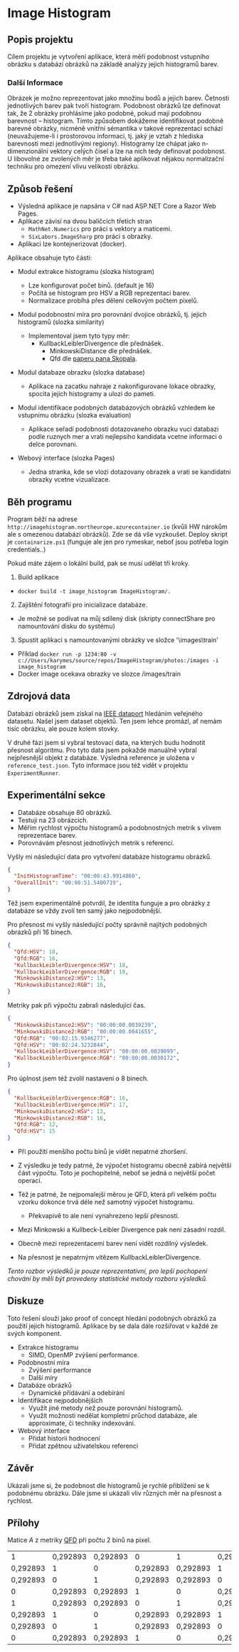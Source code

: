 # Image Histogram

## Popis projektu

Cílem projektu je vytvoření aplikace, která měří podobnost vstupního obrázku s databází obrázků na základě
analýzy jejich histogramů barev.

### Další Informace

Obrázek je možno reprezentovat jako množinu bodů a jejich barev. Četnosti jednotlivých barev pak tvoří
histogram. Podobnost obrázků lze definovat tak, že 2 obrázky prohlásíme jako podobné, pokud mají podobnou
barevnost – histogram. Tímto způsobem dokážeme identifikovat podobně barevné obrázky, nicméně vnitřní
sémantika v takové reprezentaci schází (neuvažujeme-li i prostorovou informaci, tj. jaký je vztah z hlediska
barevnosti mezi jednotlivými regiony). Histogramy lze chápat jako n-dimenzionální vektory celých čísel a lze na
nich tedy definovat podobnost. U libovolné ze zvolených měr je třeba také aplikovat nějakou normalizační
techniku pro omezení vlivu velikosti obrázku.




## Způsob řešení

* Výsledná aplikace je napsána v C# nad ASP.NET Core a Razor Web Pages. 
* Aplikace závisí na dvou balíčcích třetích stran
  * `MathNet.Numerics` pro práci s vektory a maticemi.
  * `SixLabors.ImageSharp` pro práci s obrazky.
* Aplikaci lze kontejnerizovat (docker).


Aplikace obsahuje tyto části:

* Modul extrakce histogramu (slozka histogram)
  * Lze konfigurovat počet binů. (default je 16)
  * Počítá se histogram pro HSV a RGB reprezentaci barev.
  * Normalizace probíhá přes dělení celkovým počtem pixelů.

* Modul podobnostní míra pro porovnání dvojice obrázků, tj. jejich histogramů (slozka similarity)
  * Implementoval jsem tyto typy měr:
    * KullbackLeiblerDivergence dle přednášek.
	  * MinkowskiDistance dle přednášek.
	  * Qfd dle [paperu pana Skopala](https://openproceedings.org/2011/conf/edbt/SkopalBL11.pdf).

* Modul databaze obrazku (slozka database)
  * Aplikace na zacatku nahraje z nakonfigurovane lokace obrazky, spocita jejich histogramy a ulozi do pameti.

* Modul identifikace podobných databázových obrázků vzhledem ke vstupnímu obrázku (slozka evaluation)
  * Aplikace seřadí podobnosti dotazovaneho obrazku vuci databazi podle ruznych mer a vrati nejlepsiho kandidata vcetne informaci o delce porovnani.

* Webový interface (slozka Pages)
  * Jedna stranka, kde se vlozi dotazovany obrazek a vrati se kandidatni obrazky vcetne vizualizace.

## Běh programu

Program běží na adrese `http://imagehistogram.northeurope.azurecontainer.io` (kvůli HW nárokům ale s omezenou databází obrázků).
Zde se dá vše vyzkoušet.
Deploy skript je `containarize.ps1` (funguje ale jen pro rymeskar, neboť jsou potřeba login credentials..)

Pokud máte zájem o lokální build, pak se musí udělat tři kroky.

1. Build aplikace
  * `docker build -t image_histogram ImageHistogram/.`

2. Zajištění fotografií pro inicializace databáze. 
  * Je možné se podívat na můj sdílený disk (skripty connectShare pro namountování disku do systému)

3. Spustit aplikaci s namountovanými obrázky ve složce '\images\train'
  * Příklad `docker run -p 1234:80 -v c://Users/karymes/source/repos/ImageHistogram/photos:/images -i image_histogram`
  * Docker image ocekava obrazky ve slozce /images/train

## Zdrojová data

Databázi obrázků jsem získal na [IEEE dataport](https://ieee-dataport.org/open-access/annotated-image-dataset-household-objects-robofeihome-team) hledáním veřejného datasetu. Našel jsem dataset objektů. Ten jsem lehce promázl, ať nemám tisíc obrázku, ale pouze kolem stovky.

V druhé fázi jsem si vybral testovací data, na kterých budu hodnotit přesnost algoritmu. Pro tyto data jsem pokaždé manuálně vybral nejpřesnější objekt z databáze. Výsledná reference je uložena v `reference_test.json`. Tyto informace jsou též vidět v projektu `ExperimentRunner`. 


## Experimentální sekce

* Databáze obsahuje 80 obrázků.
* Testuji na 23 obrázcích.
* Měřím rychlost výpočtu histogramů a podobnostných metrik s vlivem reprezentace barev.
* Porovnávám přesnost jednotlivých metrik s referencí.

Vyšly mi následující data pro vytvoření databáze histogramu obrázků.
```json
{
  "InitHistogramTime": "00:00:43.9914860",
  "OverallInit": "00:00:51.5400719",
}
```

Též jsem experimentálně potvrdil, že identita funguje a pro obrázky z databáze se vždy zvolí ten samý jako nejpodobnější.

Pro přesnost mi vyšly následující počty správně najítých podobných obrázků při 16 binech.

```json
{
  "Qfd:HSV": 18,
  "Qfd:RGB": 16,
  "KullbackLeiblerDivergence:HSV": 18,
  "KullbackLeiblerDivergence:RGB": 18,
  "MinkowskiDistance2:HSV": 13,
  "MinkowskiDistance2:RGB": 16,
}
```

Metriky pak při výpočtu zabrali následující čas.

```json
{
  "MinkowskiDistance2:HSV": "00:00:00.0039239",
  "MinkowskiDistance2:RGB": "00:00:00.0041655",
  "Qfd:RGB": "00:02:15.9346277",
  "Qfd:HSV": "00:02:24.3232844",
  "KullbackLeiblerDivergence:HSV": "00:00:00.0039099",
  "KullbackLeiblerDivergence:RGB": "00:00:00.0030172",
}
```

Pro úplnost jsem též zvolil nastavení o 8 binech.
```json
{
  "KullbackLeiblerDivergence:RGB": 16,
  "KullbackLeiblerDivergence:HSV": 17,
  "MinkowskiDistance2:HSV": 13,
  "MinkowskiDistance2:RGB": 16,
  "Qfd:RGB": 12,
  "Qfd:HSV": 15
}
```

* Při použití menšího počtu binů je vidět nepatrné zhoršení.

* Z výsledku je tedy patrné, že výpočet histogramu obecně zabírá největší část výpočtu. Toto je pochopitelné, neboť se jedná o největší počet operací. 

* Též je patrné, že nejpomalejší měrou je QFD, která při velkém počtu vzorku dokonce trvá déle než samotný výpočet histogramu.
  * Překvapivě to ale není vynahrezeno lepší přesností.

* Mezi Minkowski a Kullbeck-Leibler Divergence pak není zásadní rozdíl.

* Obecně mezi reprezentacemi barev není vidět rozdílný výsledek.

* Na přesnost je nepatrným vítězem KullbackLeiblerDivergence.

*Tento rozbor výsledků je pouze reprezentativní, pro lepší pochopení chování by měli být provedeny statistické metody rozboru výsledků.*

## Diskuze

Toto řešení slouží jako proof of concept hledání podobných obrázků za použití jejich histogramů.
Aplikace by se dala dále rozšiřovat v každé ze svých komponent.

* Extrakce histogramu
  * SIMD, OpenMP zvýšení performance.
* Podobnostní míra
  * Zvýšení performance
  * Další míry
* Databáze obrázků
  * Dynamické přidávání a odebírání
* Identifikace nejpodobnějších
  * Využít jiné metody než pouze porovnání histogramů.
  * Využít možnosti nedělat kompletní průchod databáze, ale approximate, či techniky indexování.
* Webový interface
  * Přidat historii hodnocení
  * Přidat zpětnou uživatelskou referenci

## Závěr

Ukázali jsme si, že podobnost dle histogramů je rychlé přiblížení se k podobnému obrázku. 
Dále jsme si ukázali vliv různých měr na přesnost a rychlost.

## Přílohy

Matice *A* z metriky [QFD](https://openproceedings.org/2011/conf/edbt/SkopalBL11.pdf) při počtu 2 binů na pixel.

|          |          |          |          |          |          |          |          |
|----------|----------|----------|----------|----------|----------|----------|----------|
| 1        | 0,292893 | 0,292893 | 0        | 1        | 0,292893 | 0,292893 | 0        |
| 0,292893 | 1        | 0        | 0,292893 | 0,292893 | 1        | 0        | 0,292893 |
| 0,292893 | 0        | 1        | 0,292893 | 0,292893 | 0        | 1        | 0,292893 |
| 0        | 0,292893 | 0,292893 | 1        | 0        | 0,292893 | 0,292893 | 1        |
| 1        | 0,292893 | 0,292893 | 0        | 1        | 0,292893 | 0,292893 | 0        |
| 0,292893 | 1        | 0        | 0,292893 | 0,292893 | 1        | 0        | 0,292893 |
| 0,292893 | 0        | 1        | 0,292893 | 0,292893 | 0        | 1        | 0,292893 |
| 0        | 0,292893 | 0,292893 | 1        | 0        | 0,292893 | 0,292893 | 1        |
